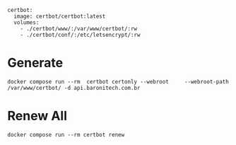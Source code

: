 
    certbot:
      image: certbot/certbot:latest
      volumes:
        - ./certbot/www/:/var/www/certbot/:rw
        - ./certbot/conf/:/etc/letsencrypt/:rw


# Generate
    docker compose run --rm  certbot certonly --webroot     --webroot-path /var/www/certbot/ -d api.baronitech.com.br


# Renew All
    docker compose run --rm certbot renew
